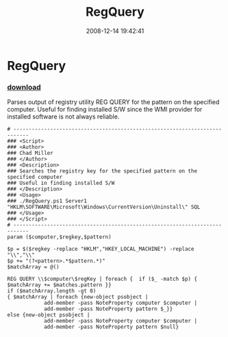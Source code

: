 ﻿---
pid:            732
parent:         0
children:       
poster:         Chad MIller
title:          RegQuery
date:           2008-12-14 19:42:41
description:    Parses output of registry utility REG QUERY for the pattern on the specified computer. Useful for finding installed S/W since the WMI provider for installed software is not always reliable.
format:         posh
---

# RegQuery

### [download](732.ps1)  

Parses output of registry utility REG QUERY for the pattern on the specified computer. Useful for finding installed S/W since the WMI provider for installed software is not always reliable.

```posh
# ---------------------------------------------------------------------------
### <Script>
### <Author>
### Chad Miller 
### </Author>
### <Description>
### Searches the registry key for the specified pattern on the specified computer
### Useful in finding installed S/W
### </Description>
### <Usage>
### ./RegQuery.ps1 Server1 "HKLM\SOFTWARE\Microsoft\Windows\CurrentVersion\Uninstall\" SQL
### </Usage>
### </Script>
# ---------------------------------------------------------------------------
param ($computer,$regkey,$pattern)

$p = $($regkey -replace "HKLM","HKEY_LOCAL_MACHINE") -replace "\\","\\"
$p += "(?<pattern>.*$pattern.*)"
$matchArray = @()

REG QUERY \\$computer\$regKey | foreach {  if ($_ -match $p) { $matchArray += $matches.pattern }}
if ($matchArray.length -gt 0)
{ $matchArray | foreach {new-object psobject |
            add-member -pass NoteProperty computer $computer |
            add-member -pass NoteProperty pattern $_}}
else {new-object psobject |
            add-member -pass NoteProperty computer $computer |
            add-member -pass NoteProperty pattern $null}
```
